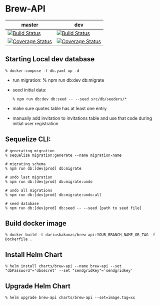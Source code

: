 # Brew-API

| master                                                                                                                                                                   | dev                                                                                                                                                                |
| ------------------------------------------------------------------------------------------------------------------------------------------------------------------------ | ------------------------------------------------------------------------------------------------------------------------------------------------------------------ |
| [![Build Status](https://travis-ci.org/dariusbakunas/brew-api.svg?branch=master)](https://travis-ci.org/dariusbakunas/brew-api)                                          | [![Build Status](https://travis-ci.org/dariusbakunas/brew-api.svg?branch=dev)](https://travis-ci.org/dariusbakunas/brew-api)                                       |
| [![Coverage Status](https://coveralls.io/repos/github/dariusbakunas/brew-api/badge.svg?branch=master)](https://coveralls.io/github/dariusbakunas/brew-api?branch=master) | [![Coverage Status](https://coveralls.io/repos/github/dariusbakunas/brew-api/badge.svg?branch=dev)](https://coveralls.io/github/dariusbakunas/brew-api?branch=dev) |

## Starting Local dev database

    % docker-compose -f db.yaml up -d

- run migration:
  % npm run db:dev db:migrate
- seed initial data:

      % npm run db:dev db:seed -- --seed src/db/seeders/*

- make sure quotes table has at least one entry
- manually add invitation to invitations table and use that code during initial user registration

## Sequelize CLI:

    # generating migration
    % sequelize migration:generate --name migration-name

    # migrating schema
    % npm run db:[dev|prod] db:migrate

    # undo last migration
    % npm run db:[dev|prod] db:migrate:undo

    # undo all migrations
    % npm run db:[dev|prod] db:migrate:undo:all

    # seed database
    % npm run db:[dev|prod] db:seed -- --seed [path to seed file]

## Build docker image

    % docker build -t dariusbakunas/brew-api:YOUR_BRANCH_NAME_OR_TAG -f Dockerfile .

## Install Helm Chart

    % helm install charts/brew-api --name brew-api --set "dbPassword"='dbsecret' --set "sendgridKey"='sendgridkey'

## Upgrade Helm Chart

    % helm upgrade brew-api charts/brew-api --set=image.tag=xx
